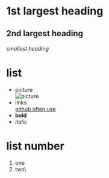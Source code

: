 # 1st largest heading
## 2nd largest heading
###### smallest heading
# list
- picture\
![picture](https://upload.wikimedia.org/wikipedia/commons/thumb/1/11/Test-Logo.svg/783px-Test-Logo.svg.png)
- links\
[github often use](https://docs.github.com/en/get-started/writing-on-github/getting-started-with-writing-and-formatting-on-github/basic-writing-and-formatting-syntax)
- **bold**
- _italic_
# list number
1. one
2. two\
